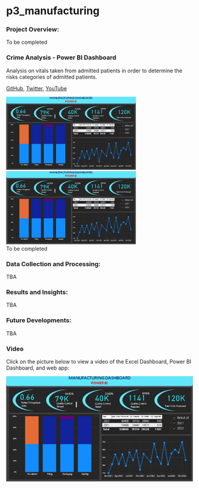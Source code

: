 # p3_manufacturing

<!DOCTYPE html>
<html>
  <head>
    <title>Lean Process Improvement </title>
  </head>
  <style>
  .container {
  display: grid;
  grid-template-columns:20% 20% 20%;
  align-items: center;

}
  </style>
  <body>
    


<h3>Project Overview:</h3> 
To be completed  

<br>
<section> 
   <h3> Crime Analysis - Power BI Dashboard </h3>
    <p> Analysis on vitals taken from admitted patients in order to determine the risks categories of admitted patients. </p>
    <p>
        <a href="https://github.com/auds-hobbies/p3_manufacturing" target="_blank"> GitHub</a>,
        <a href="https://www.youtube.com" target="_blank"> Twitter</a>,
        <a href="https://www.youtube.com" target="_blank"> YouTube</a>
    </p>
    <div style="width: 350 px; float: left; height: 350 px;">
        <!-- Content for the brown div goes here -->
         <img src="https://github.com/auds-hobbies/p3_manufacturing/blob/main/Screenshot%20manufacturing1.png?raw=true"  width = "350"  />
        <img src="https://github.com/auds-hobbies/p3_manufacturing/blob/main/Screenshot%20manufacturing1.png?raw=true"  width = "350"  />
    </div> 
</section> 

To be completed

<h3>Data Collection and Processing:</h3>
TBA 


<h3>Results and Insights:</h3>
TBA

<h3>Future Developments:</h3>
TBA 


### Video 
Click on the picture below to view a video of the Excel Dashboard, Power BI Dashboard, and web app:

[![Watch the video](https://github.com/auds-hobbies/p3_manufacturing/blob/main/Screenshot%20manufacturing1.png)](https://youtu.be/pFVV-cahsBc) 

</body>
</html> 

